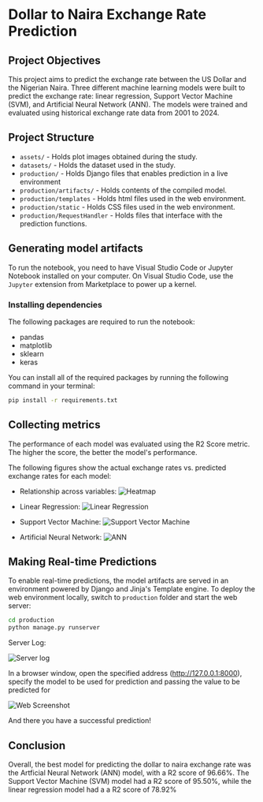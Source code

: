 # Dollar to Naira Exchange Rate Prediction

## Project Objectives
This project aims to predict the exchange rate between the US Dollar and the Nigerian Naira. Three different machine learning models were built to predict the exchange rate: linear regression, Support Vector Machine (SVM), and Artificial Neural Network (ANN). The models were trained and evaluated using historical exchange rate data from 2001 to 2024.

## Project Structure
- `assets/` - Holds plot images obtained during the study.
- `datasets/` - Holds the dataset used in the study.
- `production/` - Holds Django files that enables prediction in a live environment
- `production/artifacts/` - Holds contents of the compiled model.
- `production/templates` - Holds html files used in the web environment.
- `production/static` - Holds CSS files used in the web environment.
- `production/RequestHandler` - Holds files that interface with the prediction functions.

## Generating model artifacts
To run the notebook, you need to have Visual Studio Code or Jupyter Notebook installed on your computer. On Visual Studio Code, use the `Jupyter` extension from Marketplace to power up a kernel.

### Installing dependencies
The following packages are required to run the notebook:

- pandas
- matplotlib
- sklearn
- keras

You can install all of the required packages by running the following command in your terminal:

```sh
pip install -r requirements.txt
```

## Collecting metrics
The performance of each model was evaluated using the R2 Score metric. The higher the score, the better the model's performance.

The following figures show the actual exchange rates vs. predicted exchange rates for each model:

- Relationship across variables:
![Heatmap](assets/heatmap.png)

- Linear Regression:
![Linear Regression](assets/lr.png)

- Support Vector Machine:
![Support Vector Machine](assets/svm.png)

- Artificial Neural Network:
![ANN](assets/svm.png)

## Making Real-time Predictions
To enable real-time predictions, the model artifacts are served in an environment powered by Django and Jinja's Template engine. To deploy the web environment locally, switch to `production` folder and start the web server:

```sh
cd production
python manage.py runserver
```
Server Log:

![Server log](assets/server-log.png)

In a browser window, open the specified address (http://127.0.0.1:8000), specify the model to be used for prediction and passing the value to be predicted for

![Web Screenshot](assets/web-screenshot.png)

And there you have a successful prediction!

## Conclusion
Overall, the best model for predicting the dollar to naira exchange rate was the Artficial Neural Network (ANN) model, with a R2 score of 96.66%. The Support Vector Machine (SVM) model had a R2 score of 95.50%, while the linear regression model had a a R2 score of 78.92%
